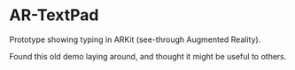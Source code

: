 # AR-TextPad
Prototype showing typing in ARKit (see-through Augmented Reality).

Found this old demo laying around, and thought it might be useful to others.